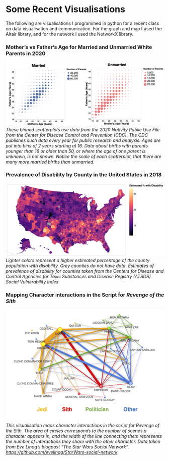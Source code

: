 # Some Recent Visualisations

The following are visualisations I programmed in python for a recent class on data visualisation and communication. For the graph and map I used the Altair library, and for the network I used the NetworkX library. 
 
### Mother’s vs Father’s Age for Married and Unmarried White Parents in 2020
![](/images/Portfolio%20Binned%20Scatterplots%203.png)
*These binned scatterplots use data from the 2020 Nativity Public Use File from the Center for Disease Control and Prevention (CDC). The CDC publishes such data every year for public research and analysis. Ages are put into bins of 2 years starting at 16. Data about births with parents younger than 16 or older than 50, or where the age of one parent is unknown, is not shown. Notice the scale of each scatterplot, that there are many more married births than unmarried.*

### Prevalence of Disability by County in the United States in 2018
![](/images/disability%20map%20copy.png)
*Lighter colors represent a higher estimated percentage of the county population with disability. Grey counties do not have data. Estimates of prevalence of disability for counties taken from the Centers for Disease and Control Agencies for Toxic Substances and Disease Registry (ATSDR) Social Vulnerability Index*

### Mapping Character interactions in the Script for *Revenge of the Sith*
![](/images/Portfolio%20Network%20Image.png)
*This visualisation maps character interactions in the script for Revenge of the Sith. The area of circles corresponds to the number of scenes a character appears in, and the width of the line connecting them represents the number of interactions they share with the other character. Data taken from Eve Linag’s blogpost “The Star Wars Social Network”. https://github.com/evelinag/StarWars-social-network*

